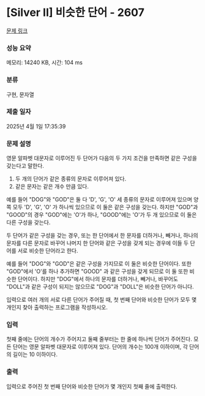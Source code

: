 # [Silver II] 비슷한 단어 - 2607 

[문제 링크](https://www.acmicpc.net/problem/2607) 

### 성능 요약

메모리: 14240 KB, 시간: 104 ms

### 분류

구현, 문자열

### 제출 일자

2025년 4월 1일 17:35:39

### 문제 설명

<p>영문 알파벳 대문자로 이루어진 두 단어가 다음의 두 가지 조건을 만족하면 같은 구성을 갖는다고 말한다.</p>

<ol>
	<li>두 개의 단어가 같은 종류의 문자로 이루어져 있다.</li>
	<li>같은 문자는 같은 개수 만큼 있다.</li>
</ol>

<p>예를 들어 "DOG"와 "GOD"은 둘 다 'D', 'G', 'O' 세 종류의 문자로 이루어져 있으며 양쪽 모두 'D', 'G', 'O' 가 하나씩 있으므로 이 둘은 같은 구성을 갖는다. 하지만 "GOD"과 "GOOD"의 경우 "GOD"에는 'O'가 하나, "GOOD"에는 'O'가 두 개 있으므로 이 둘은 다른 구성을 갖는다.</p>

<p>두 단어가 같은 구성을 갖는 경우, 또는 한 단어에서 한 문자를 더하거나, 빼거나, 하나의 문자를 다른 문자로 바꾸어 나머지 한 단어와 같은 구성을 갖게 되는 경우에 이들 두 단어를 서로 비슷한 단어라고 한다.</p>

<p>예를 들어 "DOG"와 "GOD"은 같은 구성을 가지므로 이 둘은 비슷한 단어이다. 또한 "GOD"에서 'O'를 하나 추가하면 "GOOD" 과 같은 구성을 갖게 되므로 이 둘 또한 비슷한 단어이다. 하지만 "DOG"에서 하나의 문자를 더하거나, 빼거나, 바꾸어도 "DOLL"과 같은 구성이 되지는 않으므로 "DOG"과 "DOLL"은 비슷한 단어가 아니다.</p>

<p>입력으로 여러 개의 서로 다른 단어가 주어질 때, 첫 번째 단어와 비슷한 단어가 모두 몇 개인지 찾아 출력하는 프로그램을 작성하시오.</p>

### 입력 

 <p>첫째 줄에는 단어의 개수가 주어지고 둘째 줄부터는 한 줄에 하나씩 단어가 주어진다. 모든 단어는 영문 알파벳 대문자로 이루어져 있다. 단어의 개수는 100개 이하이며, 각 단어의 길이는 10 이하이다.</p>

### 출력 

 <p>입력으로 주어진 첫 번째 단어와 비슷한 단어가 몇 개인지 첫째 줄에 출력한다.</p>

